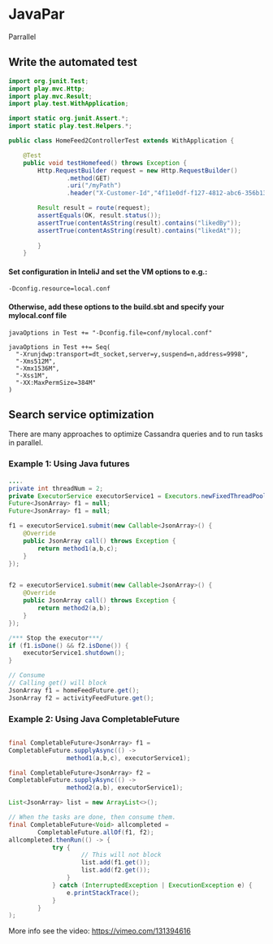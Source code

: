 # JavaPar
Parrallel



## Write the automated test 
```Java
import org.junit.Test;
import play.mvc.Http;
import play.mvc.Result;
import play.test.WithApplication;

import static org.junit.Assert.*;
import static play.test.Helpers.*;

public class HomeFeed2ControllerTest extends WithApplication {

    @Test
    public void testHomefeed() throws Exception {
        Http.RequestBuilder request = new Http.RequestBuilder()
                .method(GET)
                .uri("/myPath")
                .header("X-Customer-Id","4f11e0df-f127-4812-abc6-356b139693f4");

        Result result = route(request);
        assertEquals(OK, result.status());
        assertTrue(contentAsString(result).contains("likedBy"));
        assertTrue(contentAsString(result).contains("likedAt"));
  
        }
    }

``` 

#### Set configuration in InteliJ and set the VM options to e.g.:
``` 
-Dconfig.resource=local.conf
``` 
#### Otherwise, add these options to the build.sbt and  specify your mylocal.conf file

``` 
javaOptions in Test += "-Dconfig.file=conf/mylocal.conf"

javaOptions in Test ++= Seq(
  "-Xrunjdwp:transport=dt_socket,server=y,suspend=n,address=9998",
  "-Xms512M",
  "-Xmx1536M",
  "-Xss1M",
  "-XX:MaxPermSize=384M"
)
```

## Search service optimization
There are many approaches to optimize  Cassandra queries and to run tasks in parallel.
### Example 1: Using Java futures

```java
....
private int threadNum = 2;
private ExecutorService executorService1 = Executors.newFixedThreadPool(threadNum);
Future<JsonArray> f1 = null;
Future<JsonArray> f1 = null;

f1 = executorService1.submit(new Callable<JsonArray>() {
    @Override
    public JsonArray call() throws Exception {
        return method1(a,b,c);
    }
});


f2 = executorService1.submit(new Callable<JsonArray>() {
    @Override
    public JsonArray call() throws Exception {
        return method2(a,b);
    }
});

/*** Stop the executor***/
if (f1.isDone() && f2.isDone()) {
    executorService1.shutdown();
}

// Consume
// Calling get() will block 
JsonArray f1 = homeFeedFuture.get();
JsonArray f2 = activityFeedFuture.get();

```
### Example 2: Using Java CompletableFuture

```java

final CompletableFuture<JsonArray> f1 = 
CompletableFuture.supplyAsync(() ->
                method1(a,b,c), executorService1);

final CompletableFuture<JsonArray> f2 = 
CompletableFuture.supplyAsync(() ->
                method2(a,b), executorService1);

List<JsonArray> list = new ArrayList<>();

// When the tasks are done, then consume them.
final CompletableFuture<Void> allcompleted =
        CompletableFuture.allOf(f1, f2);
allcompleted.thenRun(() -> {
            try {   
                    // This will not block 
                    list.add(f1.get());
                    list.add(f2.get());
                }
            } catch (InterruptedException | ExecutionException e) {
                e.printStackTrace();
            }
        }
);
```


More info see the video: https://vimeo.com/131394616
